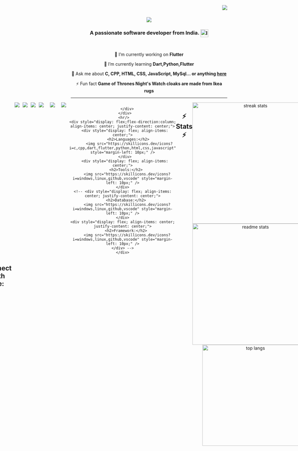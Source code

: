 <img align="right" src="https://visitor-badge.laobi.icu/badge?page_id=RamanKumar00.RamanKumar00" />

<h1 align="center">
        <img src="https://readme-typing-svg.herokuapp.com/?font=Righteous&size=35&center=true&vCenter=true&width=500&height=70&duration=4000&lines=Hi+There!+👋;+I'm+Raman+Kumar!;" />
    </h1>
    
 <h3 align="center">
        A passionate software developer from India. 
        <img src="https://upload.wikimedia.org/wikipedia/en/4/41/Flag_of_India.svg" alt="India Flag" width="25" style="vertical-align: middle;" />
    </h3>
    
</h3>
    
<br/>
    
 <div align="center">
     
 🔭 I’m currently working on **Flutter**
     
 🌱 I’m currently learning **Dart,Python,Flutter**
    
 💬 Ask me about **C, CPP, HTML, CSS, JavaScript, MySql... or anything [here](https://github.com/RamanKumar00/RamanKumar00/issues)**
    
⚡ Fun fact **Game of Thrones Night's Watch cloaks are made from Ikea rugs**
    
 </div>
     <hr/>
     <div align="center" style="display: flex; align-items: center; justify-content: center;"> 
        <h2 >Connect with me:</h2>
        <div style="display: flex; margin-left: 10px;">
            <a href="mailto:ramankr7321@gmail.com">
                <img src="https://skillicons.dev/icons?i=gmail" />
              </a>
              <a href="https://www.linkedin.com/in/raman-kumar-b80913282/" target="_blank">
                <img src="https://skillicons.dev/icons?i=linkedin" target="_blank" style="margin: 0 10px 0 10px;" />
              </a>
              <a href="https://RamanKumar00.github.io" target="_blank">
                 <img src="https://skillicons.dev/icons?i=github" target="_blank" /> 
              </a>
              <a href="https://www.instagram.com/__.ramankumar__/" target="_blank">
                <img src="https://skillicons.dev/icons?i=instagram" style="margin: 0 10px 0 10px;" />
            </a>
            <a href="https://discord.com/channels/939438404251287582/939438404251287584" target="_blank">
                <img src="https://skillicons.dev/icons?i=discord" style="margin: 0 10px 0 10px;" />
            </a>
            <a href="https://stackoverflow.com/users/28973253/raman-kumar?tab=profile" target="_blank">
                <img src="https://skillicons.dev/icons?i=stackoverflow" style="margin: 0 10px 0 10px;" />
            </a>
            
        </div>
      </div>
     <hr/>
    <div style="display: flex;flex-direction:column; align-items: center; justify-content: center;">
      <div style="display: flex; align-items: center;">
          <h2>Languages:</h2> 
          <img src="https://skillicons.dev/icons?i=c,cpp,dart,flutter,python,html,css,javascript" style="margin-left: 10px;" />
      </div>
      <div style="display: flex; align-items: center;">
        <h2>Tools:</h2> 
        <img src="https://skillicons.dev/icons?i=windows,linux,github,vscode" style="margin-left: 10px;" />
    </div>
    <!-- <div style="display: flex; align-items: center; justify-content: center;">
        <h2>Database:</h2> 
        <img src="https://skillicons.dev/icons?i=windows,linux,github,vscode" style="margin-left: 10px;" />
    </div>
    <div style="display: flex; align-items: center; justify-content: center;">
        <h2>Framework:</h2> 
        <img src="https://skillicons.dev/icons?i=windows,linux,github,vscode" style="margin-left: 10px;" />
    </div> -->
    </div>
    
 <br/>
    <hr/>
    
 <h2 align="center">⚡ Stats ⚡</h2>
    <br>
    <div align=center>
      <img width=390 src="https://streak-stats.demolab.com/?user=ramankumar00" alt="streak stats"/>
      <img width=390 src="https://github-readme-stats.vercel.app/api?username=ramankumar00&theme=dark&show_icons=true" alt="readme stats" />
      <br/>
      <img width=325 align="center" src="https://github-readme-stats-RamanKumar00.vercel.app/api/top-langs/?username=RamanKumar00&hide=HTML&langs_count=8&layout=compact&theme=react&border_radius=10&size_weight=0.5&count_weight=0.5&exclude_repo=github-readme-stats" alt="top langs" />
    </div>
    
 <br/><br/>
    
  <hr/>
    
 <br/>
